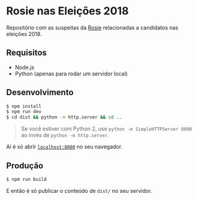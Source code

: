 # Rosie nas Eleições 2018

Repositório com as suspeitas da [Rosie](https://twitter.com/RosieDaSerenata)
relacionadas a candidatos nas eleições 2018.

## Requisitos

* Node.js
* Python (apenas para rodar um servidor local)

## Desenvolvimento

```sh
$ npm install
$ npm run dev
$ cd dist && python -m http.server && cd ..
```

> Se você estiver com Python 2, use `python -m SimpleHTTPServer 8000` ao invés de
`python -m http.server`.

Aí é só abrir [`localhost:8000`](http://localhost:8000) no seu navegador.

## Produção

```sh
$ npm run build
```

E então é só publicar o conteúdo de `dist/` no seu servidor.
